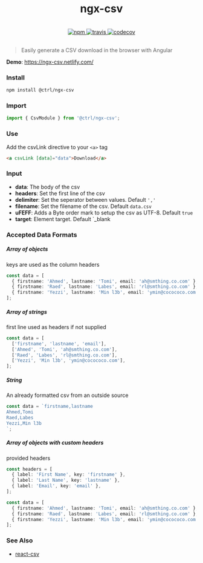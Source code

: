 <div align="center">
  <h1>ngx-csv</h1>
  <br>
  <a href="https://www.npmjs.com/package/@ctrl/ngx-csv">
    <img src="https://badge.fury.io/js/%40ctrl%2Fngx-csv.svg" alt="npm">
  </a>
  <a href="https://travis-ci.org/TypeCtrl/ngx-csv">
    <img src="https://travis-ci.org/TypeCtrl/ngx-csv.svg?branch=master" alt="travis">
  </a>
  <a href="https://codecov.io/github/typectrl/ngx-csv">
    <img src="https://img.shields.io/codecov/c/github/typectrl/ngx-csv.svg" alt="codecov">
  </a>
  <br>
  <br>
</div>

> Easily generate a CSV download in the browser with Angular

**Demo**: https://ngx-csv.netlify.com/

### Install

```sh
npm install @ctrl/ngx-csv
```

### Import

```ts
import { CsvModule } from '@ctrl/ngx-csv';
```

### Use

Add the csvLink directive to your `<a>` tag

```html
<a csvLink [data]="data">Download</a>
```

### Input

* **data**: The body of the csv
* **headers**: Set the first line of the csv
* **delimiter**: Set the seperator between values. Default `','`
* **filename**: Set the filename of the csv. Default `data.csv`
* **uFEFF**: Adds a Byte order mark to setup the csv as UTF-8. Default `true`
* **target**: Element target. Default `\_blank

### Accepted Data Formats

##### Array of objects

keys are used as the column headers

```ts
const data = [
  { firstname: 'Ahmed', lastname: 'Tomi', email: 'ah@smthing.co.com' },
  { firstname: 'Raed', lastname: 'Labes', email: 'rl@smthing.co.com' },
  { firstname: 'Yezzi', lastname: 'Min l3b', email: 'ymin@cocococo.com' },
];
```

##### Array of strings

first line used as headers if not supplied

```ts
const data = [
  ['firstname', 'lastname', 'email'],
  ['Ahmed', 'Tomi', 'ah@smthing.co.com'],
  ['Raed', 'Labes', 'rl@smthing.co.com'],
  ['Yezzi', 'Min l3b', 'ymin@cocococo.com'],
];
```

##### String

An already formatted csv from an outside source

```ts
const data = `firstname,lastname
Ahmed,Tomi
Raed,Labes
Yezzi,Min l3b
`;
```

##### Array of objects with custom headers

provided headers

```ts
const headers = [
  { label: 'First Name', key: 'firstname' },
  { label: 'Last Name', key: 'lastname' },
  { label: 'Email', key: 'email' },
];

const data = [
  { firstname: 'Ahmed', lastname: 'Tomi', email: 'ah@smthing.co.com' },
  { firstname: 'Raed', lastname: 'Labes', email: 'rl@smthing.co.com' },
  { firstname: 'Yezzi', lastname: 'Min l3b', email: 'ymin@cocococo.com' },
];
```

### See Also

* [react-csv](https://github.com/abdennour/react-csv)
